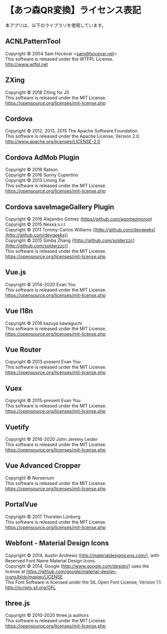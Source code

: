 # 【あつ森QR変換】ライセンス表記
本アプリは、以下のライブラリを使用しています。

## ACNLPatternTool
Copyright © 2004 Sam Hocevar &lt;sam@hocevar.net&gt;  
This software is released under the WTFPL License.  
http://www.wtfpl.net

## ZXing
Copyright © 2018 ZXing for JS  
This software is released under the MIT License.  
https://opensource.org/licenses/mit-license.php

## Cordova
Copyright © 2012, 2013, 2015 The Apache Software Foundation  
This software is released under the Apache License, Version 2.0.  
http://www.apache.org/licenses/LICENSE-2.0

## Cordova AdMob Plugin
Copyright © 2016 Ratson  
Copyright © 2016 Sunny Cupertino  
Copyright © 2013 Liming Xie  
This software is released under the MIT License.  
https://opensource.org/licenses/mit-license.php

## Cordova saveImageGallery Plugin
Copyright © 2016 Alejandro Gómez ([https//github.com/agomezmoron](http://github.com/agomezmoron))  
Copyright © 2015 Nexxa s.r.l.  
Copyright © 2011 Tommy-Carlos Williams ([http://github.com/devgeeks](http://github.com/devgeeks))  
Copyright © 2015 Simba Zhang ([http://github.com/solderzzc](http://github.com/solderzzc))  
This software is released under the MIT License.  
https://opensource.org/licenses/mit-license.php  

## Vue.js
Copyright © 2014-2020 Evan You  
This software is released under the MIT License.  
https://opensource.org/licenses/mit-license.php

## Vue I18n
Copyright © 2016 kazuya kawaguchi  
This software is released under the MIT License.  
https://opensource.org/licenses/mit-license.php  

## Vue Router
Copyright © 2013-present Evan You  
This software is released under the MIT License.  
https://opensource.org/licenses/mit-license.php  

## Vuex
Copyright © 2015-present Evan You  
This software is released under the MIT License.  
https://opensource.org/licenses/mit-license.php

## Vuetify
Copyright © 2016-2020 John Jeremy Leider  
This software is released under the MIT License.  
https://opensource.org/licenses/mit-license.php

## Vue Advanced Cropper
Copyright © Norserium  
This software is released under the MIT License.  
https://opensource.org/licenses/mit-license.php

## PortalVue
Copyright © 2017 Thorsten Lünborg  
This software is released under the MIT License.  
https://opensource.org/licenses/mit-license.php

## Webfont - Material Design Icons
Copyright © 2014, Austin Andrews (http://materialdesignicons.com/), with Reserved Font Name Material Design Icons.  
Copyright © 2014, Google (http://www.google.com/design/) uses the license at https://github.com/google/material-design-icons/blob/master/LICENSE  
This Font Software is licensed under the SIL Open Font License, Version 1.1.  
http://scripts.sil.org/OFL


## three.js
Copyright © 2010-2020 three.js authors  
This software is released under the MIT License.  
https://opensource.org/licenses/mit-license.php

